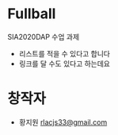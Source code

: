 # Fullball
SIA2020DAP 수업 과제

  * 리스트를 적을 수 있다고 합니다
  * 링크를 달 수도 있다고 하는데요


# 창작자
 * 황지원 <rlacjs33@gmail.com>

